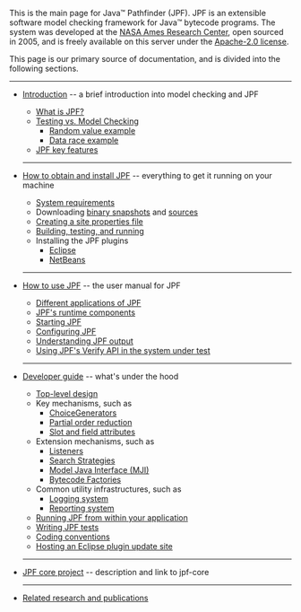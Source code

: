 This is the main page for Java™ Pathfinder (JPF). JPF is an extensible software model checking framework for Java™ bytecode programs. The system was developed at the [NASA Ames Research Center](http://arc.nasa.gov), open sourced in 2005, and is freely available on this server under the [Apache-2.0 license](http://www.apache.org/licenses/LICENSE-2.0).


This page is our primary source of documentation, and is divided into the following sections.

   ---

  * [Introduction](Introduction) -- a brief introduction into model checking and JPF
    * [What is JPF?](What-is-JPF)
    * [Testing vs. Model Checking](Testing-vs.-Model-Checking)
         - [Random value example](Random-Example)
         - [Data race example](Race-Example)
    * [JPF key features](Classification)
    
    ---

  * [How to obtain and install JPF](How-to-install-JPF) -- everything to get it running on your machine
    - [System requirements](System-requirements)
    - Downloading [binary snapshots](Downloading-binary-snapshots) and [sources](Downloading-sources)
    - [Creating a site properties file](Creating-site-properties-file)
    - [Building, testing, and running](Build,-Test,-Run)
    - Installing the JPF plugins
         - [Eclipse](Eclipse-Plugin) 
         - [NetBeans](NetBeans-Plugin)
    
    ---
         
  * [How to use JPF](How-to-use-JPF) -- the user manual for JPF    
    - [Different applications of JPF](Different-applications-of-JPF)
    - [JPF's runtime components](Runtime-components-of-JPF)
    - [Starting JPF](Starting-JPF)
    - [Configuring JPF](Configuring-JPF)
    - [Understanding JPF output](Understanding-JPF-output)
    - [Using JPF's Verify API in the system under test](Verify-API-of-JPF)
    
    ---
        
  * [Developer guide](devel/index) -- what's under the hood
    * [Top-level design](devel/design)
    * Key mechanisms, such as 
        - [ChoiceGenerators](devel/choicegenerator)
        - [Partial order reduction](devel/partial_order_reduction)
        - [Slot and field attributes](devel/attributes)
    * Extension mechanisms, such as
        - [Listeners](devel/listener)
        - [Search Strategies](devel/design)
        - [Model Java Interface (MJI)](devel/mji)
        - [Bytecode Factories](devel/bytecode_factory)
    * Common utility infrastructures, such as
        - [Logging system](devel/logging)
        - [Reporting system](devel/report)
    * [Running JPF from within your application](devel/embedded)
    * [Writing JPF tests](devel/jpf_tests)
    * [Coding conventions](devel/coding_conventions)
    * [Hosting an Eclipse plugin update site](devel/eclipse_plugin_update) 
        
    ---
        
  * [JPF core project](jpf-core/index) -- description and link to jpf-core
    
    ---
      
  * [Related research and publications](papers/index)    

